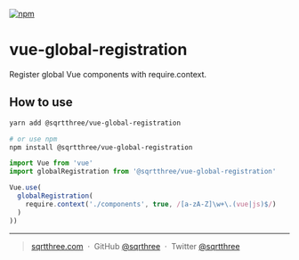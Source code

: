 [![npm](https://img.shields.io/npm/v/@sqrtthree/vue-global-registration)](https://www.npmjs.com/package/@sqrtthree/vue-global-registration)

# vue-global-registration

Register global Vue components with require.context.

## How to use

```sh
yarn add @sqrtthree/vue-global-registration

# or use npm
npm install @sqrtthree/vue-global-registration
```

```js
import Vue from 'vue'
import globalRegistration from '@sqrtthree/vue-global-registration'

Vue.use(
  globalRegistration(
    require.context('./components', true, /[a-zA-Z]\w+\.(vue|js)$/)
  )
))
```

---

> [sqrtthree.com](https://sqrtthree.com/) &nbsp;&middot;&nbsp;
> GitHub [@sqrthree](https://github.com/sqrthree) &nbsp;&middot;&nbsp;
> Twitter [@sqrtthree](https://twitter.com/sqrtthree)
